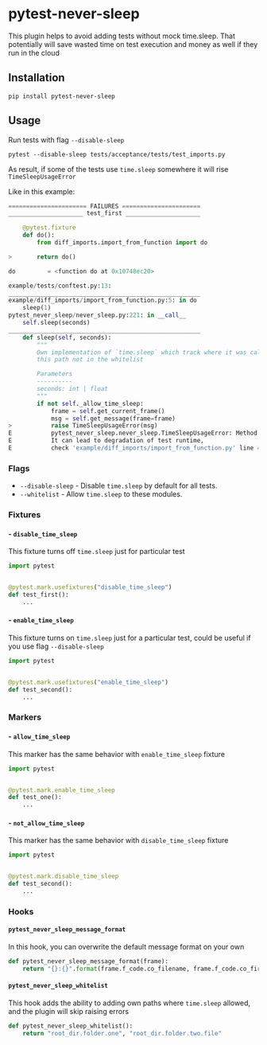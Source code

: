 # pytest-never-sleep
This plugin helps to avoid adding tests without mock time.sleep. That potentially will save wasted time on test execution and money as well if they run in the cloud

## Installation

```shell
pip install pytest-never-sleep
```

## Usage

Run tests with flag `--disable-sleep`

```shell
pytest --disable-sleep tests/acceptance/tests/test_imports.py
```
As result, if some of the tests use `time.sleep` somewhere it will rise `TimeSleepUsageError`

Like in this example:

```python
====================== FAILURES ======================
_____________________ test_first _____________________

    @pytest.fixture
    def do():
        from diff_imports.import_from_function import do

>       return do()

do         = <function do at 0x10748ec20>

example/tests/conftest.py:13:
______________________________________________________
example/diff_imports/import_from_function.py:5: in do
    sleep(1)
pytest_never_sleep/never_sleep.py:221: in __call__
    self.sleep(seconds)
______________________________________________________
    def sleep(self, seconds):
        """
        Own implementation of `time.sleep` which track where it was called and raises an error if
        this path not in the whitelist

        Parameters
        ----------
        seconds: int | float
        """
        if not self._allow_time_sleep:
            frame = self.get_current_frame()
            msg = self.get_message(frame=frame)
>           raise TimeSleepUsageError(msg)
E           pytest_never_sleep.never_sleep.TimeSleepUsageError: Method `do` uses `time.sleep`.
E           It can lead to degradation of test runtime, 
E           check 'example/diff_imports/import_from_function.py' line 4 and use mock for that peace of code.
```

### Flags

- `--disable-sleep` - Disable `time.sleep` by default for all tests.
- `--whitelist` - Allow `time.sleep` to these modules.

### Fixtures

#### - `disable_time_sleep`

This fixture turns off `time.sleep` just for particular test

```python
import pytest


@pytest.mark.usefixtures("disable_time_sleep")
def test_first():
    ...
```

#### - `enable_time_sleep`

This fixture turns on `time.sleep` just for a particular test, could be useful if you use flag `--disable-sleep`

```python
import pytest


@pytest.mark.usefixtures("enable_time_sleep")
def test_second():
    ...
```


### Markers

#### - `allow_time_sleep`

This marker has the same behavior with `enable_time_sleep` fixture

```python
import pytest


@pytest.mark.enable_time_sleep
def test_one():
    ...
```

#### - `not_allow_time_sleep`

This marker has the same behavior with `disable_time_sleep` fixture

```python
import pytest


@pytest.mark.disable_time_sleep
def test_second():
    ...
```

### Hooks

#### `pytest_never_sleep_message_format`

In this hook, you can overwrite the default message format on your own

```python
def pytest_never_sleep_message_format(frame):
    return "{}:{}".format(frame.f_code.co_filename, frame.f_code.co_firstlineno)
```

#### `pytest_never_sleep_whitelist`

This hook adds the ability to adding own paths where `time.sleep` allowed, 
and the plugin will skip raising errors

```python
def pytest_never_sleep_whitelist():
    return "root_dir.folder.one", "root_dir.folder.two.file"
```
